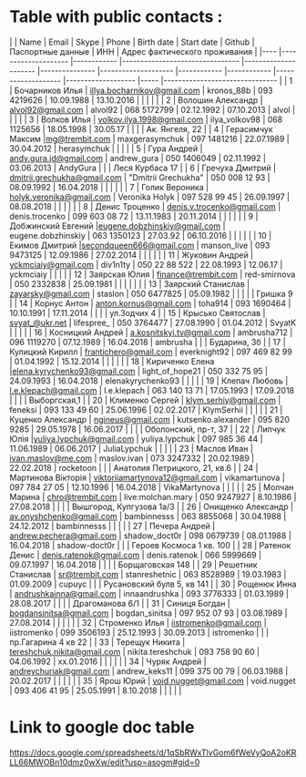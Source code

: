 <!-- TITLE: Contacts -->
<!-- SUBTITLE: A quick summary of Contacts -->

# Table with public contacts :
|    	| Name               	|  Email                          	| Skype               	| Phone         	| Birth date 	| Start date 	| Github            	| Паспортные данные 	| ИНН 	| Адрес фактического проживания 	|
|----	|--------------------	|------------	|--------------------------------	|---------------------	|---------------	|--------------------	|------------	|------------	|-------------------	|-------------------	|-----	|-------------------------------	|
| 1  	| Бочарников Илья    	| illya.bocharnikov@gmail.com    	| kronos_88b          	| 093 4219626   		| 10.09.1988 	| 13.10.2016 	|                   	|                   	|     	|                               	|
| 2  	| Волошин Александр  	| alvol92@gmail.com              	| alvol92             	| 068 5172799   	|  02.12.1992 	| 07.10.2013 	| alvol             	|                   	|     	|                               	|
| 3  	| Волков Илья        	| volkov.ilya.1998@gmail.com     	| ilya_volkov98       	| 068 1125656   	| 18.05.1998 	| 30.05.17   	|                   	|                   	|     	| Ак. Янгеля, 22                	|
| 4  	| Герасимчук Максим  	|mg@trembit.com                 	| maxgerasymchuk      	| 097 1481216   	| 22.07.1989 	| 30.04.2012 	| herasymchuk       	|                   	|     	|                               	|
| 5  	| Гура Андрей        	| andy.gura.jd@gmail.com         	| andrew_gura         	| 050 1406049   	| 02.11.1992 	| 03.06.2013 	| AndyGura          	|                   	|     	| Леся Курбаса 17               	|
| 6  	| Гречуха Дмитрий    	| dmitrii.grechukha@gmail.com    	| "Dmitrii Grechukha" 	| 050 008 12 93 	| 08.09.1992 	| 16.04.2018 	|                   	|                   	|     	|                               	|
| 7  	| Голик Вероника     	| holyk.veronika@gmail.com       	| Veronika Holyk      	| 097 528 99 45 	| 26.09.1997 	| 08.08.2018 	|                   	|                   	|     	|                               	|
| 8  	| Денис Троценко     	| denis.v.trocenko@gmail.com     	| denis.trocenko      	| 099 603 08 72 	| 13.11.1983 	| 20.11.2014 	|                   	|                   	|     	|                               	|
| 9  	| Добжинский Евгений 	|eugene.dobzhinskiy@gmail.com   	| eugene.dobzhinskiy  	| 063 1350123   	| 27.03.92   	| 06.10.2016 	|                   	|                   	|     	|                               	|
| 10 	| Екимов Дмитрий     	|secondqueen666@gmail.com       	| manson_live         	| 093 9473125   | 12.09.1986 	| 27.02.2014 	|                   	|                   	|     	|                               	|
| 11 	| Жуковин Андрей     	| yckmciaiy@gmail.com            	| div1n1ty            	| 050 22 88 522 	|  22.08.1993 	| 12.06.17   	| yckmciaiy         	|                   	|     	|                               	|
| 12 	| Заярская Юлия      	| finance@trembit.com            	| red-smirnova        	| 050 2332838   	|  25.09.1981 	|            	|                   	|                   	|     	|                               	|
| 13 	| Заярский Станислав 	| zayarsky@gmail.com             	| staslon             	| 050 6477825   	|  05.09.1982 	|            	|                   	|                   	|     	| Гришка 9                      	|
| 14 	| Корнус Антон       	| anton.kornus@gmail.com         	| toha914             	| 093 1690464   	|  10.10.1991 	| 17.11.2014 	|                   	|                   	|     	| ул.Зодчих 4                   	|
| 15 	| Крысько Святослав  	| svyat_@ukr.net                 	| lifespree_          	| 050 3764477   	| 27.08.1990 	| 01.04.2012 	| SvyatK            	|                   	|     	|                               	|
| 16 	| Косницкий Андрей   	|  a.kosnitskyi.tv@gmail.com      	| ambrusha712         	| 096 1119270   	| 07.12.1989 	| 16.04.2018 	| ambrusha          	|                   	|     	| Бударина, 3б                  	|
| 17 	| Кулицкий Кирилл    	| frantichero@gmail.com          	| everknight92        	| 097 469 82 99 	| 01.04.1992 	| 15.12.2014 	|                   	|                   	|     	|                               	|
| 18 	| Кириченко Елена    	 |elena.kyrychenko93@gmail.com   	| light_of_hope21     	| 050 332 75 95 	| 24.09.1993 	| 16.04.2018 	| elenakyrychenko93 	|                   	|     	|                               	|
| 19 	| Клепач Любовь      	| l.e.klepach@gmail.com          	| l.e.klepach         	| 063 140 13 71 	| 17.05.1993 	| 17.09.2018 	|                   	|                   	|     	| Выборгская,1                  	|
| 20 	| Клименко Сергей    	| klym.serhiy@gmail.com          	| feneksi             	| 093 133 49 60 	| 25.06.1996 	| 02.02.2017 	| KlymSerhii        	|                   	|     	|                               	|
| 21 	| Куценко Александр  	| ngineus@gmail.com              	| kutsenko.alexander  	| 095 820 9285  	| 29.05.1978 	| 16.06.2017 	|                   	|                   	|     	| Оболонский, пр-т, 37          	|
| 22 	| Липчук Юлія        	|yuliya.lypchuk@gmail.com       	| yuliya.lypchuk      	| 097 985 36 44 	| 11.06.1989 	| 06.06.2017 	| JuliaLypchuk      	|                   	|     	|                               	|
| 23 	| Маслов Иван        	| ivan.maslov@me.com             	| maslov.ivan         	| 073 3247332   	|  20.02.1989 	| 22.02.2018 	| rocketoon         	|                   	|     	| Анатолия Петрицкого, 21, кв.6 	|
| 24 	| Мартинова Вікторія 	| viktoriiamartynova12@gmail.com 	| vikamartunova       	| 097 784 27 05 	| 12.10.1996 	| 16.04.2018 	| VikaMartynova     	|                   	|     	|                               	|
| 25 	| Молчан Марина      	| chro@trembit.com               	| live:molchan.mary   	| 050 9247927   	| 8.10.1986  	| 27.08.2018 	|                   	|                   	|     	| Вышгород, Купгузова 1а/3      	|
| 26 	| Онищенко Александр 	|  av.onyshchenko@gmail.com       	| bambinnesss         	| 063 8855068   	| 30.04.1988 	| 24.12.2012 	| bambinnesss       	|                   	|     	|                               	|
| 27 	| Печера Андрей      	|  andrew.pechera@gmail.com       	| shadow_doct0r       	| 098 0679739   	| 08.01.1988 	| 16.04.2018 	| shadow-doct0r     	|                   	|     	| Героев Космоса 1 кв. 100      	|
| 28 	| Ратенок Денис      	| denis.ratenok@gmail.com        	| denis.ratenok       	| 066 5999669   	| 09.07.1997 	| 16.04.2018 	|                   	|                   	|     	| Борщаговская 148              	|
| 29 	| Решетник Станислав 	| sr@trembit.com                 	| stanreshetnic       	| 063 8528989   	| 19.03.1983 	| 01.09.2009 	| cupuyc            	|                   	|     	| Русановский булв 5, кв 141    	|
| 30 	| Рощенюк Инна       	| andrushkainna@gmail.com        	| innaandrushka       	| 093 3776333   	| 01.03.1989 	| 28.08.2017 	|                   	|                   	|     	| Драгоманова 6/1               	|
| 31 	| Синиця Богдан      	|  bogdansinitsa@gmail.com        	| bogdan_sinitsa      	| 097 952 07 93 	|  03.08.1989 	| 27.08.2014 	|                   	|                   	|     	|                               	|
| 32 	| Строменко Илья     	| iistromenko@gmail.com          	| iistromenko         	| 099 3506193   	| 25.12.1993 	| 30.09.2013 	| istromenko        	|                   	|     	| пр.Гагарина 4 кв 22           	|
| 33 	| Терещук Никита     	| tereshchuk.nikita@gmail.com    	| nikita.tereshchuk   	| 093 758 90 60 	| 04.06.1992 	| xx.01.2016 	|                   	|                   	|     	|                               	|
| 34 	| Чуряк Андрей       	|  andreychuriak@gmail.com        	| andrew_keks11       	| 099 375 00 79 	| 06.03.1988 	| 20.02.2017 	|                   	|                   	|     	|                               	|
| 35 	| Ярош Юрий          	| void.nugget@gmail.com          	| void.nugget         	| 093 406 41 95 	|  25.05.1991 	| 8.10.2018  	|                   	|                   	|     	|                               	|

# Link to google doc table
https://docs.google.com/spreadsheets/d/1qSbRWxTlvGom6fWeVyQoA2oKRLL66MWOBn10dmz0wXw/edit?usp=asogm#gid=0